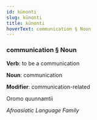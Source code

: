 ```yaml
---
id: künonti
slug: künonti
title: künonti
hoverText: communication § Noun
---
```


### communication § Noun

**Verb**: to be a communication

**Noun**: communication

**Modifier**: communication-related

Oromo quunnamtii 

*Afroasiatic Language Family*
